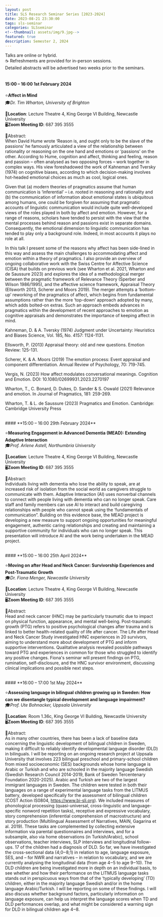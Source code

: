```yaml
---
layout: post
title: SLS Research Seminar Series [2023-2024]
date: 2023-08-21 23:30:00
tags: sls-seminar
categories: SLSseminar
<!--thumbnail: assets/img/9.jpg-->
featured: true
description: Semester 2, 2024
---
```


Talks are online or hybrid.  
☕ Refreshments are provided for in-person sessions.   
Detailed abstracts will be advertised two weeks prior to the seminars.  
<br>


#### **15:00 – 16:00 1st February 2024**

⭐**Affect in Mind**  
🎓*Dr. Tim Wharton, University of Brighton*  

📍**Location**: Lecture Theatre 4, King George VI Building, Newcastle University  
🖥️**Zoom Meeting ID**: 687 395 3555  
  
📃Abstract:  
When David Hume wrote ‘Reason is, and ought only to be the slave of the passions’ he famously articulated a view of the relationship between rationality or reasoning on the one hand and emotions or ‘passions’ on the other. According to Hume, cognition and affect, thinking and feeling, reason and passion – often analysed as two opposing forces – work together in complex ways. His view foreshadowed the work of Kahneman and Tversky (1974) on cognitive biases, according to which decision-making involves hot-headed emotional choices as much as cool, logical ones.

Given that (a) modern theories of pragmatics assume that human communication is ‘inferential’ – i.e. rooted in reasoning and rationality and (b) the communication of information about emotional states is ubiquitous among humans, one could be forgiven for assuming that pragmatic accounts of linguistic communication would include quite well-developed views of the roles played in both by affect and emotion. However, for a range of reasons, scholars have tended to persist with the view that the mental processes behind reason and passions exist in separate domains. Consequently, the emotional dimension to linguistic communication has tended to play only a background role. Indeed, in most accounts it plays no role at all.

In this talk I present some of the reasons why affect has been side-lined in this way and assess the main challenges to accommodating affect and emotion within a theory of pragmatics. I also provide an overview of ongoing collaborative work with the Swiss Centre for Affective Science (CISA) that builds on previous work (see Wharton et al. 2021, Wharton and de Saussure 2023) and explores the idea of a methodological merger between the pragmatic framework of Relevance Theory (Sperber and Wilson 1986/1995), and the affective science framework, Appraisal Theory (Ellsworth 2013, Scherer and Moors 2019). The merger attempts a ‘bottom-up’ reworking of the pragmatics of affect, which begins from fundamental assumptions rather than the more ‘top-down’ approach adopted by many, which adds bolted-on extras. Such an approach embeds advances in pragmatics within the development of recent approaches to emotion as cognitive appraisals and demonstrates the importance of keeping affect in mind.

Kahneman, D. & A. Tversky (1974) Judgment under Uncertainty: Heuristics and Biases Science, Vol. 185, No. 4157: 1124-1131.

Ellsworth, P. (2013) Appraisal theory: old and new questions. Emotion Review: 125-131.

Scherer, K. & A. Moors (2019) The emotion process: Event appraisal and component differentiation. Annual Review of Psychology, 70: 719-745.

Vergis, N. (2023) How affect modulates conversational meanings. Cognition and Emotion. DOI: 10.1080/02699931.2023.2270197

Wharton, T., C. Bonard, D. Dukes, D. Sander & S. Oswald (2021) Relevance and emotion. In Journal of Pragmatics, 181: 259-269.

Wharton, T. & L. de Saussure (2023) Pragmatics and Emotion. Cambridge: Cambridge University Press



<br>
#### **15:00 – 16:00 29th February 2024**

⭐**Measuring Engagement in Advanced Dementia (MEAD): Extending Adaptive Interaction**    
🎓*Prof. Arlene Astell, Northumbria University*   

📍**Location**: Lecture Theatre 4, King George VI Building, Newcastle University  
🖥️**Zoom Meeting ID**: 687 395 3555  
  
📃Abstract:     
Individuals living with dementia who lose the ability to speak, are at increased risk of isolation from the social world as caregivers struggle to communicate with them. Adaptive Interaction (AI) uses nonverbal channels to connect with people living with dementia who can no longer speak. Care staff and family members can use AI to interact and build caregiving relationships with people who cannot speak using the ‘fundamentals of communication”. Building on this evidence base, the MEAD project is developing a new measure to support ongoing opportunities for meaningful engagement, authentic caring relationships and creating and maintaining a supportive community for individuals who can no longer speak. This presentation will introduce AI and the work being undertaken in the MEAD project.

<br>
#### **15:00 – 16:00 25th April 2024**  

⭐**Moving on after Head and Neck Cancer: Survivorship Experiences and Post-Traumatic Growth**  
🎓*Dr. Fiona Menger, Newcastle University*  

📍**Location**: Lecture Theatre 4, King George VI Building, Newcastle University  
🖥️**Zoom Meeting ID**: 687 395 3555  
  
📃Abstract:  
Head and neck cancer (HNC) may be particularly traumatic due to impact on physical function, appearance, and mental well-being. Post-traumatic growth (PTG) refers to positive psychological changes after trauma and is linked to better health-related quality of life after cancer. The Life after Head and Neck Cancer Study investigated HNC experiences in 20 survivors, aiming to understand more about development of PTG and inform supportive interventions. Qualitative analysis revealed possible pathways toward PTG and experiences in common for those who struggled to identify any positive changes. Fiona's seminar will present findings on PTG, rumination, self-disclosure, and the HNC survivor environment, discussing clinical implications and possible next steps.

<br>
#### **16:00 – 17:00 1st May 2024**  

⭐**Assessing language in bilingual children growing up in Sweden: How can we disentangle typical development and language impairment?**  
🎓*Prof. Ute Bohnacker, Uppsala University*  

📍**Location**: Room 1.36c, King George VI Building, Newcastle University  
🖥️**Zoom Meeting ID**: 687 395 3555  
  
📃Abstract:  
As in many other countries, there has been a lack of baseline data concerning the linguistic development of bilingual children in Sweden, making it difficult to reliably identify developmental language disorder (DLD) in bilinguals. I will be reporting on an ongoing research project at Uppsala University that involves 223 bilingual preschool and primary-school children from mixed socioeconomic (SES) backgrounds whose home language is Arabic or Turkish and who are schooled in the majority language Swedish (Swedish Research Council 2014-2019, Bank of Sweden Tercentenary Foundation 2020-2025). Arabic and Turkish are two of the largest immigrant languages in Sweden. The children were tested in both their languages on a range of experimental language tasks from the LITMUS battery, developed specifically for the assessment of bilingual children (COST Action IS0804, https://www.bi-sli.org). We included measures of phonological processing (quasi-universal, cross-linguistic and language-specific nonword repetition tasks), receptive and expressive vocabulary, story comprehension (inferential comprehension of macrostructure) and story production (Multilingual Assessment of Narratives, MAIN, Gagarina et al. 2019). These tasks are complemented by collecting extensive information via parental questionnaires and interviews, and for a subsample, also via home observations (in Turkish/Arabic), school observations, teacher interviews, SLP interviews and longitudinal follow-ups. 17 of the children had a diagnosis of DLD. So far, we have investigated the cross-sectional data (4;0‒8;1) in relation to age, language exposure, SES, and – for NWR and narratives – in relation to vocabulary, and we are currently analysing the longitudinal data (from age 4‒5 to age 9‒10). The DLD children are being investigated more in depth on an individual basis, to see whether and how their performance on the LITMUS language tasks stands out in perspicuous ways from that of the ‘typically developing’ (TD) children, either in the majority language Swedish and/or in the home language Arabic/Turkish. I will be reporting on some of these findings. I will also discuss whether background factors, particularly information on language exposure, can help us interpret the language scores when TD and DLD performances overlap, and what might be considered a warning sign for DLD in bilingual children age 4‒8.